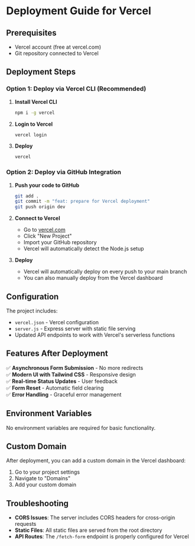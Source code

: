 # Deployment Guide for Vercel

## Prerequisites
- Vercel account (free at vercel.com)
- Git repository connected to Vercel

## Deployment Steps

### Option 1: Deploy via Vercel CLI (Recommended)

1. **Install Vercel CLI**
   ```bash
   npm i -g vercel
   ```

2. **Login to Vercel**
   ```bash
   vercel login
   ```

3. **Deploy**
   ```bash
   vercel
   ```

### Option 2: Deploy via GitHub Integration

1. **Push your code to GitHub**
   ```bash
   git add .
   git commit -m "feat: prepare for Vercel deployment"
   git push origin dev
   ```

2. **Connect to Vercel**
   - Go to [vercel.com](https://vercel.com)
   - Click "New Project"
   - Import your GitHub repository
   - Vercel will automatically detect the Node.js setup

3. **Deploy**
   - Vercel will automatically deploy on every push to your main branch
   - You can also manually deploy from the Vercel dashboard

## Configuration

The project includes:
- `vercel.json` - Vercel configuration
- `server.js` - Express server with static file serving
- Updated API endpoints to work with Vercel's serverless functions

## Features After Deployment

✅ **Asynchronous Form Submission** - No more redirects  
✅ **Modern UI with Tailwind CSS** - Responsive design  
✅ **Real-time Status Updates** - User feedback  
✅ **Form Reset** - Automatic field clearing  
✅ **Error Handling** - Graceful error management  

## Environment Variables

No environment variables are required for basic functionality.

## Custom Domain

After deployment, you can add a custom domain in the Vercel dashboard:
1. Go to your project settings
2. Navigate to "Domains"
3. Add your custom domain

## Troubleshooting

- **CORS Issues**: The server includes CORS headers for cross-origin requests
- **Static Files**: All static files are served from the root directory
- **API Routes**: The `/fetch-form` endpoint is properly configured for Vercel
